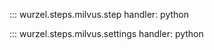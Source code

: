 ::: wurzel.steps.milvus.step
    handler: python


::: wurzel.steps.milvus.settings
    handler: python
